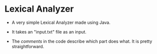 # Lexical Analyzer

* A very simple Lexical Analyzer made using Java. 

* It takes an "input.txt" file as an input.

* The *comments* in the code describe which part does what. It is pretty straightforward.
